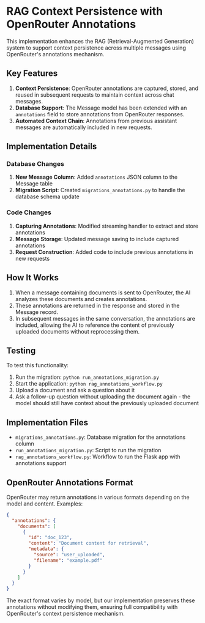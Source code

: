 # RAG Context Persistence with OpenRouter Annotations

This implementation enhances the RAG (Retrieval-Augmented Generation) system to support context persistence across multiple messages using OpenRouter's annotations mechanism.

## Key Features

1. **Context Persistence**: OpenRouter annotations are captured, stored, and reused in subsequent requests to maintain context across chat messages.
2. **Database Support**: The Message model has been extended with an `annotations` field to store annotations from OpenRouter responses.
3. **Automated Context Chain**: Annotations from previous assistant messages are automatically included in new requests.

## Implementation Details

### Database Changes

1. **New Message Column**: Added `annotations` JSON column to the Message table
2. **Migration Script**: Created `migrations_annotations.py` to handle the database schema update

### Code Changes

1. **Capturing Annotations**: Modified streaming handler to extract and store annotations
2. **Message Storage**: Updated message saving to include captured annotations
3. **Request Construction**: Added code to include previous annotations in new requests

## How It Works

1. When a message containing documents is sent to OpenRouter, the AI analyzes these documents and creates annotations.
2. These annotations are returned in the response and stored in the Message record.
3. In subsequent messages in the same conversation, the annotations are included, allowing the AI to reference the content of previously uploaded documents without reprocessing them.

## Testing

To test this functionality:

1. Run the migration: `python run_annotations_migration.py`
2. Start the application: `python rag_annotations_workflow.py`
3. Upload a document and ask a question about it
4. Ask a follow-up question without uploading the document again - the model should still have context about the previously uploaded document

## Implementation Files

- `migrations_annotations.py`: Database migration for the annotations column
- `run_annotations_migration.py`: Script to run the migration
- `rag_annotations_workflow.py`: Workflow to run the Flask app with annotations support

## OpenRouter Annotations Format

OpenRouter may return annotations in various formats depending on the model and content. Examples:

```json
{
  "annotations": {
    "documents": [
      {
        "id": "doc_123",
        "content": "Document content for retrieval",
        "metadata": {
          "source": "user_uploaded",
          "filename": "example.pdf"
        }
      }
    ]
  }
}
```

The exact format varies by model, but our implementation preserves these annotations without modifying them, ensuring full compatibility with OpenRouter's context persistence mechanism.